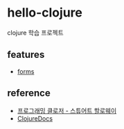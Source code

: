 # hello-clojure

clojure 학습 프로젝트

## features

* [forms](test/forms-test.clj)

## reference

* [프로그래밍 클로저 - 스튜어트 할로웨이](http://goo.gl/jmhrP)
* [ClojureDocs](http://clojuredocs.org/)

